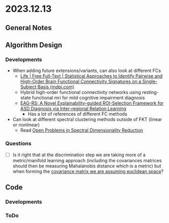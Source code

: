# 2023.12.13

## General Notes

## Algorithm Design

### Developments

* When adding future extensions/variants, can also look at different FCs
  * [Life | Free Full-Text | Statistical Approaches to Identify Pairwise and High-Order Brain Functional Connectivity Signatures on a Single-Subject Basis (mdpi.com)](https://www.mdpi.com/2075-1729/13/10/2075)
  * Hybrid high-order functional connectivity networks using resting-state functional mri for mild cognitive impairment diagnosis
  * [EAG-RS: A Novel Explainability-guided ROI-Selection Framework for ASD Diagnosis via Inter-regional Relation Learning](https://arxiv.org/pdf/2310.03404.pdf)
    * Has a lot of references of different FC methods
* Can look at different spectral clustering methods outside of FKT (linear or nonlinear)
  * Read [Open Problems in Spectral Dimensionality Reduction](https://link-springer-com.proxy.lib.umich.edu/book/10.1007/978-3-319-03943-5)

### Questions

* [ ] Is it right that at the discrimination step we are taking more of a metric/manifold learning approach (including the covariances matrices should then be measuring Mahalanobis distance which is a metric) but when forming the [covariance matrix we are assuming euclidean space](https://www.astroml.org/book\_figures/chapter7/fig\_S\_manifold\_PCA.html)?

## Code

### Developments

### ToDo
